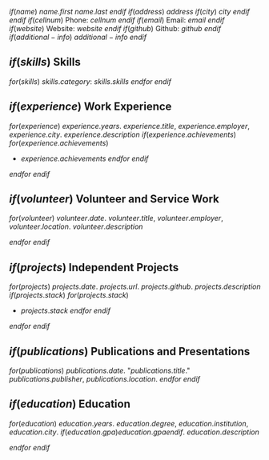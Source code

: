 $if(name)$
$name.first$ $name.last$
$endif$
$if(address)$
$address$
$if(city)$
$city$
$endif$
$endif$
$if(cellnum)$
Phone: $cellnum$
$endif$
$if(email)$
Email: $email$
$endif$
$if(website)$
Website: $website$
$endif$
$if(github)$
Github: $github$
$endif$
$if(additional-info)$
$additional-info$
$endif$

$if(skills)$
Skills
------

$for(skills)$
$skills.category$: $skills.skills$
$endfor$
$endif$

$if(experience)$
Work Experience
---------------
$for(experience)$
$experience.years$. $experience.title$, $experience.employer$, $experience.city$.
$experience.description$
$if(experience.achievements)$
$for(experience.achievements)$
  - $experience.achievements$
$endfor$
$endif$

$endfor$
$endif$

$if(volunteer)$
Volunteer and Service Work
--------------------------
$for(volunteer)$
$volunteer.date$. $volunteer.title$, $volunteer.employer$, $volunteer.location$.
$volunteer.description$

$endfor$
$endif$

$if(projects)$
Independent Projects
--------------------
$for(projects)$
$projects.date$. $projects.url$. $projects.github$.
$projects.description$
$if(projects.stack)$
$for(projects.stack)$
  - $projects.stack$
$endfor$
$endif$

$endfor$
$endif$

$if(publications)$
Publications and Presentations
------------------------------
$for(publications)$
$publications.date$. "$publications.title$." $publications.publisher$, $publications.location$.
$endfor$
$endif$

$if(education)$
Education
---------
$for(education)$
$education.years$. $education.degree$, $education.institution$, $education.city$.
$if(education.gpa)$$education.gpa$$endif$. $education.description$

$endfor$
$endif$
